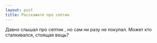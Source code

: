 ```yaml
---
layout: post 
title: Расскажите про септик 
--- 
```

Давно слышал про септик , но сам ни разу не покупал. Может кто сталкивался, стоящая вещь?